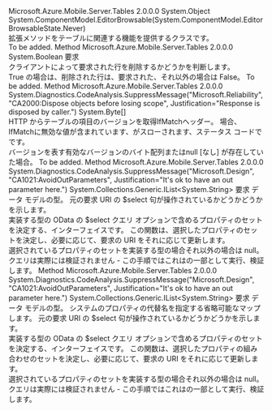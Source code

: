 <Type Name="TableHttpRequestMessageExtensions" FullName="System.Net.Http.TableHttpRequestMessageExtensions">
  <TypeSignature Language="C#" Value="public static class TableHttpRequestMessageExtensions" />
  <TypeSignature Language="ILAsm" Value=".class public auto ansi abstract sealed beforefieldinit TableHttpRequestMessageExtensions extends System.Object" />
  <TypeSignature Language="DocId" Value="T:System.Net.Http.TableHttpRequestMessageExtensions" />
  <TypeSignature Language="VB.NET" Value="Public Module TableHttpRequestMessageExtensions" />
  <TypeSignature Language="F#" Value="type TableHttpRequestMessageExtensions = class" />
  <AssemblyInfo>
    <AssemblyName>Microsoft.Azure.Mobile.Server.Tables</AssemblyName>
    <AssemblyVersion>2.0.0.0</AssemblyVersion>
  </AssemblyInfo>
  <Base>
    <BaseTypeName>System.Object</BaseTypeName>
  </Base>
  <Interfaces />
  <Attributes>
    <Attribute>
      <AttributeName>System.ComponentModel.EditorBrowsable(System.ComponentModel.EditorBrowsableState.Never)</AttributeName>
    </Attribute>
  </Attributes>
  <Docs>
    <summary>
            拡張メソッドを<see cref="T:System.Net.Http.HttpRequestMessage" />テーブルに関連する機能を提供するクラス<see cref="T:Microsoft.Azure.Mobile.Server.TableController`1" />です。
            </summary>
    <remarks>To be added.</remarks>
  </Docs>
  <Members>
    <Member MemberName="AreDeletedRowsRequested">
      <MemberSignature Language="C#" Value="public static bool AreDeletedRowsRequested (this System.Net.Http.HttpRequestMessage request);" />
      <MemberSignature Language="ILAsm" Value=".method public static hidebysig bool AreDeletedRowsRequested(class System.Net.Http.HttpRequestMessage request) cil managed" />
      <MemberSignature Language="DocId" Value="M:System.Net.Http.TableHttpRequestMessageExtensions.AreDeletedRowsRequested(System.Net.Http.HttpRequestMessage)" />
      <MemberSignature Language="VB.NET" Value="&lt;Extension()&gt;&#xA;Public Function AreDeletedRowsRequested (request As HttpRequestMessage) As Boolean" />
      <MemberSignature Language="F#" Value="static member AreDeletedRowsRequested : System.Net.Http.HttpRequestMessage -&gt; bool" Usage="System.Net.Http.TableHttpRequestMessageExtensions.AreDeletedRowsRequested request" />
      <MemberType>Method</MemberType>
      <AssemblyInfo>
        <AssemblyName>Microsoft.Azure.Mobile.Server.Tables</AssemblyName>
        <AssemblyVersion>2.0.0.0</AssemblyVersion>
      </AssemblyInfo>
      <ReturnValue>
        <ReturnType>System.Boolean</ReturnType>
      </ReturnValue>
      <Parameters>
        <Parameter Name="request" Type="System.Net.Http.HttpRequestMessage" RefType="this" />
      </Parameters>
      <Docs>
        <param name="request"><see cref="T:System.Net.Http.HttpRequestMessage" />要求</param>
        <summary>
            クライアントによって要求された行を削除するかどうかを判断します。
            </summary>
        <returns>True の場合は、削除された行は、要求された、それ以外の場合は False。</returns>
        <remarks>To be added.</remarks>
      </Docs>
    </Member>
    <Member MemberName="GetVersionFromIfMatch">
      <MemberSignature Language="C#" Value="public static byte[] GetVersionFromIfMatch (this System.Net.Http.HttpRequestMessage request);" />
      <MemberSignature Language="ILAsm" Value=".method public static hidebysig unsigned int8[] GetVersionFromIfMatch(class System.Net.Http.HttpRequestMessage request) cil managed" />
      <MemberSignature Language="DocId" Value="M:System.Net.Http.TableHttpRequestMessageExtensions.GetVersionFromIfMatch(System.Net.Http.HttpRequestMessage)" />
      <MemberSignature Language="VB.NET" Value="&lt;Extension()&gt;&#xA;Public Function GetVersionFromIfMatch (request As HttpRequestMessage) As Byte()" />
      <MemberSignature Language="F#" Value="static member GetVersionFromIfMatch : System.Net.Http.HttpRequestMessage -&gt; byte[]" Usage="System.Net.Http.TableHttpRequestMessageExtensions.GetVersionFromIfMatch request" />
      <MemberType>Method</MemberType>
      <AssemblyInfo>
        <AssemblyName>Microsoft.Azure.Mobile.Server.Tables</AssemblyName>
        <AssemblyVersion>2.0.0.0</AssemblyVersion>
      </AssemblyInfo>
      <Attributes>
        <Attribute>
          <AttributeName>System.Diagnostics.CodeAnalysis.SuppressMessage("Microsoft.Reliability", "CA2000:Dispose objects before losing scope", Justification="Response is disposed by caller.")</AttributeName>
        </Attribute>
      </Attributes>
      <ReturnValue>
        <ReturnType>System.Byte[]</ReturnType>
      </ReturnValue>
      <Parameters>
        <Parameter Name="request" Type="System.Net.Http.HttpRequestMessage" RefType="this" />
      </Parameters>
      <Docs>
        <param name="request"></param>
        <summary>
            HTTP からテーブルの項目のバージョンを取得<c>IfMatch</c>ヘッダー。 場合、 <c>IfMatch</c>に無効な値が含まれています、<see cref="T:System.Web.Http.HttpResponseException" />がスローされます、<see cref="T:System.Net.Http.HttpResponseMessage" />ステータス コードで<see cref="F:System.Net.HttpStatusCode.BadRequest" />です。
            </summary>
        <returns>バージョンを表す有効なバージョンのバイト配列または<c>null</c> [なし] が存在していた場合。</returns>
        <remarks>To be added.</remarks>
      </Docs>
    </Member>
    <Member MemberName="SetSelectedProperties">
      <MemberSignature Language="C#" Value="public static System.Collections.Generic.IList&lt;string&gt; SetSelectedProperties (this System.Net.Http.HttpRequestMessage request, Type data, out bool isModified);" />
      <MemberSignature Language="ILAsm" Value=".method public static hidebysig class System.Collections.Generic.IList`1&lt;string&gt; SetSelectedProperties(class System.Net.Http.HttpRequestMessage request, class System.Type data, [out] bool&amp; isModified) cil managed" />
      <MemberSignature Language="DocId" Value="M:System.Net.Http.TableHttpRequestMessageExtensions.SetSelectedProperties(System.Net.Http.HttpRequestMessage,System.Type,System.Boolean@)" />
      <MemberSignature Language="VB.NET" Value="&lt;Extension()&gt;&#xA;Public Function SetSelectedProperties (request As HttpRequestMessage, data As Type, ByRef isModified As Boolean) As IList(Of String)" />
      <MemberSignature Language="F#" Value="static member SetSelectedProperties : System.Net.Http.HttpRequestMessage * Type *  -&gt; System.Collections.Generic.IList&lt;string&gt;" Usage="System.Net.Http.TableHttpRequestMessageExtensions.SetSelectedProperties (request, data, isModified)" />
      <MemberType>Method</MemberType>
      <AssemblyInfo>
        <AssemblyName>Microsoft.Azure.Mobile.Server.Tables</AssemblyName>
        <AssemblyVersion>2.0.0.0</AssemblyVersion>
      </AssemblyInfo>
      <Attributes>
        <Attribute>
          <AttributeName>System.Diagnostics.CodeAnalysis.SuppressMessage("Microsoft.Design", "CA1021:AvoidOutParameters", Justification="It's ok to have an out parameter here.")</AttributeName>
        </Attribute>
      </Attributes>
      <ReturnValue>
        <ReturnType>System.Collections.Generic.IList&lt;System.String&gt;</ReturnType>
      </ReturnValue>
      <Parameters>
        <Parameter Name="request" Type="System.Net.Http.HttpRequestMessage" RefType="this" />
        <Parameter Name="data" Type="System.Type" />
        <Parameter Name="isModified" Type="System.Boolean&amp;" RefType="out" />
      </Parameters>
      <Docs>
        <param name="request"><see cref="T:System.Net.Http.HttpRequestMessage" />要求</param>
        <param name="data">データ モデルの型。</param>
        <param name="isModified">元の要求 URI の $select 句が操作されているかどうかどうかを示します。</param>
        <summary>
            実装する型の OData の $select クエリ オプションで含めるプロパティのセットを決定する、<see cref="T:Microsoft.Azure.Mobile.Server.Tables.ITableData" />インターフェイスです。 この関数は、選択したプロパティのセットを決定し、必要に応じて、要求の URI をそれに応じて更新します。
            </summary>
        <returns>選択されているプロパティのセットを実装する型の場合それ以外の場合は null。</returns>
        <remarks>クエリは実際には検証されません - この手順ではこれはの一部として実行、<see cref="T:System.Web.Http.QueryableAttribute" />検証します。</remarks>
      </Docs>
    </Member>
    <Member MemberName="SetSelectedProperties">
      <MemberSignature Language="C#" Value="public static System.Collections.Generic.IList&lt;string&gt; SetSelectedProperties (this System.Net.Http.HttpRequestMessage request, Type data, System.Collections.Generic.IDictionary&lt;string,string&gt; systemPropertyMap, out bool isModified);" />
      <MemberSignature Language="ILAsm" Value=".method public static hidebysig class System.Collections.Generic.IList`1&lt;string&gt; SetSelectedProperties(class System.Net.Http.HttpRequestMessage request, class System.Type data, class System.Collections.Generic.IDictionary`2&lt;string, string&gt; systemPropertyMap, [out] bool&amp; isModified) cil managed" />
      <MemberSignature Language="DocId" Value="M:System.Net.Http.TableHttpRequestMessageExtensions.SetSelectedProperties(System.Net.Http.HttpRequestMessage,System.Type,System.Collections.Generic.IDictionary{System.String,System.String},System.Boolean@)" />
      <MemberSignature Language="VB.NET" Value="&lt;Extension()&gt;&#xA;Public Function SetSelectedProperties (request As HttpRequestMessage, data As Type, systemPropertyMap As IDictionary(Of String, String), ByRef isModified As Boolean) As IList(Of String)" />
      <MemberSignature Language="F#" Value="static member SetSelectedProperties : System.Net.Http.HttpRequestMessage * Type * System.Collections.Generic.IDictionary&lt;string, string&gt; *  -&gt; System.Collections.Generic.IList&lt;string&gt;" Usage="System.Net.Http.TableHttpRequestMessageExtensions.SetSelectedProperties (request, data, systemPropertyMap, isModified)" />
      <MemberType>Method</MemberType>
      <AssemblyInfo>
        <AssemblyName>Microsoft.Azure.Mobile.Server.Tables</AssemblyName>
        <AssemblyVersion>2.0.0.0</AssemblyVersion>
      </AssemblyInfo>
      <Attributes>
        <Attribute>
          <AttributeName>System.Diagnostics.CodeAnalysis.SuppressMessage("Microsoft.Design", "CA1021:AvoidOutParameters", Justification="It's ok to have an out parameter here.")</AttributeName>
        </Attribute>
      </Attributes>
      <ReturnValue>
        <ReturnType>System.Collections.Generic.IList&lt;System.String&gt;</ReturnType>
      </ReturnValue>
      <Parameters>
        <Parameter Name="request" Type="System.Net.Http.HttpRequestMessage" RefType="this" />
        <Parameter Name="data" Type="System.Type" />
        <Parameter Name="systemPropertyMap" Type="System.Collections.Generic.IDictionary&lt;System.String,System.String&gt;" />
        <Parameter Name="isModified" Type="System.Boolean&amp;" RefType="out" />
      </Parameters>
      <Docs>
        <param name="request"><see cref="T:System.Net.Http.HttpRequestMessage" />要求</param>
        <param name="data">データ モデルの型。</param>
        <param name="systemPropertyMap">システムのプロパティの代替名を指定する省略可能なマップします。</param>
        <param name="isModified">元の要求 URI の $select 句が操作されているかどうかどうかを示します。</param>
        <summary>
            実装する型の OData の $select クエリ オプションで含めるプロパティのセットを決定する、<see cref="T:Microsoft.Azure.Mobile.Server.Tables.ITableData" />インターフェイスです。 この関数は、選択したプロパティの組み合わせのセットを決定し、必要に応じて、要求の URI をそれに応じて更新します。
            </summary>
        <returns>選択されているプロパティのセットを実装する型の場合それ以外の場合は null。</returns>
        <remarks>クエリは実際には検証されません - この手順ではこれはの一部として実行、<see cref="T:System.Web.Http.QueryableAttribute" />検証します。</remarks>
      </Docs>
    </Member>
  </Members>
</Type>